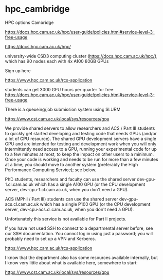 # hpc_cambridge

HPC options Cambridge


https://docs.hpc.cam.ac.uk/hpc/user-guide/policies.html#service-level-3-free-usage


https://docs.hpc.cam.ac.uk/hpc/

university-wide CSD3 computing cluster (https://docs.hpc.cam.ac.uk/hpc/), which has 90 nodes each with 4x A100 80GB GPUs

Sign up here

https://www.hpc.cam.ac.uk/rcs-application

students can get 3000 GPU hours per quarter for free https://docs.hpc.cam.ac.uk/hpc/user-guide/policies.html#service-level-3-free-usage

There is a queueing/job submission system using SLURM 


https://www.cst.cam.ac.uk/local/sys/resources/gpu

 

We provide shared servers to allow researchers and ACS / Part III students to quickly get started developing and testing code that needs GPUs (and/or a lot of CPU resource).  The shared GPU development servers have a single GPU and are intended for testing and development work when you will only intermittently need access to a GPU, running your experimental code for up to a few minutes at most, to keep the impact on other users to a minimum.  Once your code is working and needs to be run for more than a few minutes at a time, you should move to another system (preferably the High Performance Computing Service); see below.

PhD students, researchers and faculty can use the shared server dev-gpu-1.cl.cam.ac.uk which has a single A100 GPU (or the CPU development server, dev-cpu-1.cl.cam.ac.uk, when you don't need a GPU).

ACS (MPhil / Part III) students can use the shared server dev-gpu-acs.cl.cam.ac.uk which has a single P100 GPU (or the CPU development server, dev-cpu-acs.cl.cam.ac.uk, when you don't need a GPU).

Unfortunately this service is not available for Part II projects.

If you have not used SSH to connect to a departmental server before, see our SSH documentation.  You cannot log in using just a password; you will probably need to set up a VPN and Kerberos.

 https://www.hpc.cam.ac.uk/rcs-application


I know that the department also has some resources available internally, but I know very little about what is available here, somewhere to start:

https://www.cst.cam.ac.uk/local/sys/resources/gpu
